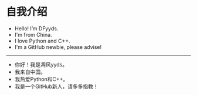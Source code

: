 # 自我介绍

- Hello! I’m DFyyds.
- I'm from China.
- I love Python and C++.
- I'm a GitHub newbie, please advise!

-----------------------------------------------

- 你好！我是凋风yyds。
- 我来自中国。
- 我热爱Python和C++。
- 我是一个GitHub新人，请多多指教！
